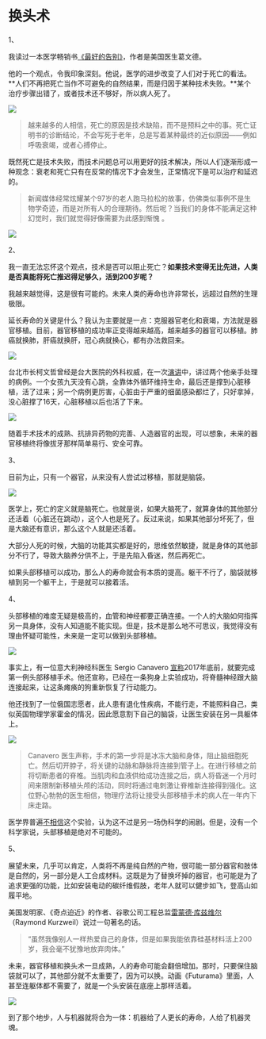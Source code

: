 # 换头术

1、

我读过一本医学畅销书[《最好的告别》](http://www.ruanyifeng.com/blog/2016/03/death.html)，作者是美国医生葛文德。

他的一个观点，令我印象深刻。他说，医学的进步改变了人们对于死亡的看法。**人们不再把死亡当作不可避免的自然结果，而是归因于某种技术失败。**某个治疗步骤出错了，或者技术还不够好，所以病人死了。

![](http://www.ruanyifeng.com/blogimg/asset/2017/bg2017101201.jpg)

> 越来越多的人相信，死亡的原因是技术缺陷，而不是预料之中的事。死亡证明书的诊断结论，不会写死于老年，总是写着某种最终的近似原因——例如呼吸衰竭，或者心搏停止。

既然死亡是技术失败，而技术问题总可以用更好的技术解决，所以人们逐渐形成一种观念：衰老和死亡只有在反常的情况下才会发生，正常情况下是可以治疗和延迟的。

> 新闻媒体经常炫耀某个97岁的老人跑马拉松的故事，仿佛类似事例不是生物学奇迹，而是对所有人的合理期待。然后呢？当我们的身体不能满足这种幻觉时，我们就觉得好像需要为此感到惭愧 。

![](http://www.ruanyifeng.com/blogimg/asset/2017/bg2017101202.jpg)

2、

我一直无法忘怀这个观点，技术是否可以阻止死亡？**如果技术变得无比先进，人类是否真能将死亡推迟得足够久，活到200岁呢？**

我越来越觉得，这是很有可能的。未来人类的寿命也许非常长，远超过自然的生理极限。

延长寿命的关键是什么？我认为主要就是一点：克服器官老化和衰竭，方法就是器官移植。目前，器官移植的成功率正变得越来越高，越来越多的器官可以移植。肺癌就换肺，肝癌就换肝，冠心病就换心，都有办法救回来。

![](http://image.beekka.com/blog/201311/bg2013110412.jpg)

台北市长柯文哲曾经是台大医院的外科权威，在一次[演讲](http://www.ruanyifeng.com/blog/2013/11/ko_wen-je.html)中，讲过两个他亲手处理的病例。一个女孩九天没有心跳，全靠体外循环维持生命，最后还是撑到心脏移植，活了过来；另一个病例更厉害，心脏由于严重的细菌感染都烂了，只好拿掉，没心脏撑了16天，心脏移植以后也活了下来。

![](http://image.beekka.com/blog/201311/bg2013110409.jpg)

随着手术技术的成熟、抗排异药物的完善、人造器官的出现，可以想象，未来的器官移植终将像拔牙那样简单易行、安全可靠。

3、

目前为止，只有一个器官，从来没有人尝试过移植，那就是脑袋。

![](http://www.ruanyifeng.com/blogimg/asset/2017/bg2017101203.jpg)

医学上，死亡的定义就是脑死亡。也就是说，如果大脑死了，就算身体的其他部分还活着（心脏还在跳动），这个人也是死了。反过来说，如果其他部分坏死了，但是大脑还有意识，那么这个人就是还活着。

大部分人死的时候，大脑的功能其实都是好的，思维依然敏捷，就是身体的其他部分不行了，导致大脑养分供不上，于是先陷入昏迷，然后再死亡。

如果头部移植可以成功，那么人的寿命就会有本质的提高。躯干不行了，脑袋就移植到另一个躯干上，于是就可以接着活。

4、

头部移植的难度无疑是极高的，血管和神经都要正确连接。一个人的大脑如何指挥另一具身体，没有人知道能不能实现。但是，技术是那么地不可思议，我觉得没有理由怀疑可能性，未来是一定可以做到头部移植。

![](http://www.ruanyifeng.com/blogimg/asset/2017/bg2017101204.jpg)

事实上，有一位意大利神经科医生 Sergio Canavero [宣称](http://www.sohu.com/a/194647074_114760)2017年底前，就要完成第一例头部移植手术。他还宣称，已经在一条狗身上实验成功，将脊髓神经跟大脑连接起来，让这条瘫痪的狗重新恢复了行动能力。

他还找到了一位俄国志愿者，此人患有退化性疾病，不能行走，不能照料自己，类似英国物理学家霍金的情况，因此愿意割下自己的脑袋，让医生安装在另一具躯体上。

![](http://www.ruanyifeng.com/blogimg/asset/2017/bg2017101205.jpg)

> Canavero 医生声称，手术的第一步将是冰冻大脑和身体，阻止脑细胞死亡。然后切开脖子，将关键的动脉和静脉将连接到管子上。在进行移植之前将切断患者的脊椎。当肌肉和血液供给成功连接之后，病人将昏迷一个月时间来限制新移植头颅的活动，同时将通过电刺激让脊椎新连接得到强化。这位野心勃勃的医生相信，物理疗法将让接受头部移植手术的病人在一年内下床走路。

医学界普遍[不相信](http://www.sohu.com/a/137293169_354973)这个实验，认为这不过是另一场伪科学的闹剧。但是，没有一个科学家说，头部移植是绝对不可能的。

5、

展望未来，几乎可以肯定，人类将不再是纯自然的产物，很可能一部分器官和肢体是自然的，另一部分是人工合成材料。这既是为了替换坏掉的器官，也可能是为了追求更强的功能，比如安装电动的碳纤维假肢，老年人就可以健步如飞，登高山如履平地。

美国发明家、《奇点迫近》的作者、谷歌公司工程总监[雷蒙德·库兹维尔](https://zh.wikipedia.org/wiki/%E9%9B%B7%E8%92%99%E5%BE%B7%C2%B7%E5%BA%93%E8%8C%A8%E9%AD%8F%E5%B0%94)（Raymond Kurzweil）说过一句著名的话。

> “虽然我像别人一样热爱自己的身体，但是如果我能依靠硅基材料活上200岁，我会毫不犹豫地放弃肉体。”

未来，器官移植和换头术一旦成熟，人的寿命可能会翻倍增加。那时，只要保住脑袋就可以了，其他部分就不太重要了，因为可以换。动画《Futurama》里面，人甚至连躯体都不需要了，就是一个头安装在底座上那样活着。

![](http://www.ruanyifeng.com/blogimg/asset/2017/bg2017101206.jpg)

到了那个地步，人与机器就将合为一体：机器给了人更长的寿命，人给了机器灵魂。

